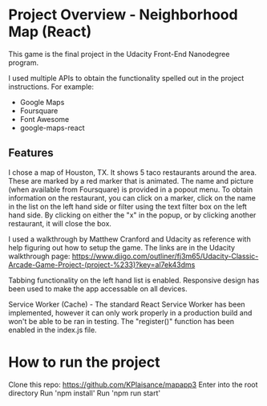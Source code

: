 # Project Overview - Neighborhood Map (React)

This game is the final project in the Udacity Front-End Nanodegree program.

I used multiple APIs to obtain the functionality spelled out in the project instructions. For example:

* Google Maps
* Foursquare
* Font Awesome
* google-maps-react

## Features
I chose a map of Houston, TX. It shows 5 taco restaurants around the area. These are marked by a red marker that is animated. The name and picture (when available from Foursquare) is provided in a popout menu. To obtain information on the restaurant, you can click on a marker, click on the name in the list on the left hand side or filter using the text filter box on the left hand side. By clicking on either the "x" in the popup, or by clicking another restaurant, it will close the box. 

I used a walkthrough by Matthew Cranford and Udacity as reference with help figuring out how to setup the game. The links are in the Udacity walkthrough page: https://www.diigo.com/outliner/fj3m65/Udacity-Classic-Arcade-Game-Project-(project-%233)?key=al7ek43dms

Tabbing functionality on the left hand list is enabled. Responsive design has been used to make the app accessable on all devices.

Service Worker (Cache) - The standard React Service Worker has been implemented, however it can only work properly in a production build and won't be able to be ran in testing. The "register()" function has been enabled in the index.js file.

# How to run the project

Clone this repo: https://github.com/KPlaisance/mapapp3
Enter into the root directory
Run 'npm install'
Run 'npm run start'
